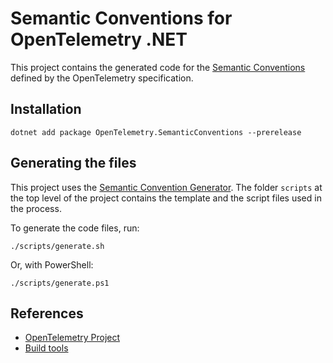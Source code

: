 # Semantic Conventions for OpenTelemetry .NET

This project contains the generated code for the [Semantic Conventions](https://github.com/open-telemetry/semantic-conventions)
defined by the OpenTelemetry specification.

## Installation

```shell
dotnet add package OpenTelemetry.SemanticConventions --prerelease
```

## Generating the files

This project uses the
[Semantic Convention Generator](https://github.com/open-telemetry/build-tools/blob/main/semantic-conventions/README.md).
The folder `scripts` at the top level of the project contains the template
and the script files used in the process.

To generate the code files, run:

```shell
./scripts/generate.sh
```

Or, with PowerShell:

```shell
./scripts/generate.ps1
```

## References

* [OpenTelemetry Project](https://opentelemetry.io/)
* [Build tools](https://github.com/open-telemetry/build-tools)

